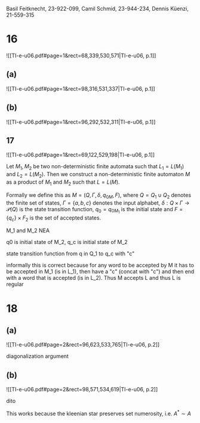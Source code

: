 
Basil Feitknecht, 23-922-099,
Camil Schmid, 23-944-234,
Dennis Küenzi, 21-559-315

# 16
![[TI-e-u06.pdf#page=1&rect=68,339,530,571|TI-e-u06, p.1]]

## (a)
![[TI-e-u06.pdf#page=1&rect=98,316,531,337|TI-e-u06, p.1]]


## (b)
![[TI-e-u06.pdf#page=1&rect=96,292,532,311|TI-e-u06, p.1]]





## 17
![[TI-e-u06.pdf#page=1&rect=69,122,529,198|TI-e-u06, p.1]]

Let $M_{1}, M_{2}$ be two non-deterministic finite automata such that $L_{1}=L(M_{1})$ and $L_{2}=L(M_{2})$. Then we construct a non-deterministic finite automaton $M$ as a product of $M_{1}$ and $M_{2}$ such that $L=L(M)$.

Formally we define this as $M=(Q,\Gamma,\delta,q_{0M},F)$, where $Q=Q_{1} \cup Q_{2}$ denotes the finite set of states, $\Gamma= \{ a,b,c \}$ denotes the input alphabet, $\delta: Q \times \Gamma \to \mathcal{P}(Q)$ is the state transition function, $q_{0}=q_{0M_{1}}$ is the initial state and $F = \{ q_{c} \} \times F_{2}$ is the set of accepted states.



M_1 and M_2 NEA 

q0 is initial state of M_2, q_c is initial state of M_2

state transition function from q in Q_1 to q_c with "c"

informally this is correct because for any word to be accepted by M it has to be accepted in M_1 (is in L_1), then have a "c" (concat with "c") and then end with a word that is accepted (is in L_2). Thus M accepts L and thus L is regular

<div class="page-break" style="page-break-before: always;"></div>

# 18
## (a)
![[TI-e-u06.pdf#page=2&rect=96,623,533,765|TI-e-u06, p.2]]

diagonalization argument


## (b)
![[TI-e-u06.pdf#page=2&rect=98,571,534,619|TI-e-u06, p.2]]

dito

This works because the kleenian star preserves set numerosity, i.e. $A^{*} \sim A$ 
